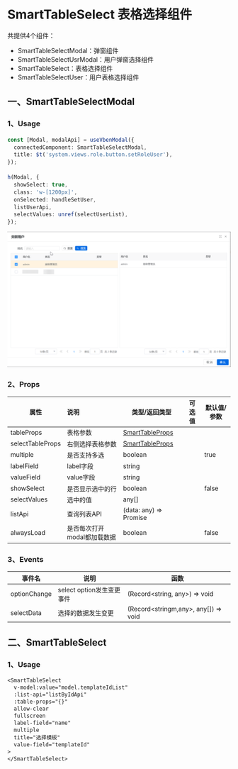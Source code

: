 # SmartTableSelect 表格选择组件

共提供4个组件：

- SmartTableSelectModal：弹窗组件
- SmartTableSelectUsrModal：用户弹窗选择组件
- SmartTableSelect：表格选择组件
- SmartTableSelectUser：用户表格选择组件

## 一、SmartTableSelectModal

### 1、Usage

```typescript
const [Modal, modalApi] = useVbenModal({
  connectedComponent: SmartTableSelectModal,
  title: $t('system.views.role.button.setRoleUser'),
});

h(Modal, {
  showSelect: true,
  class: 'w-[1200px]',
  onSelected: handleSetUser,
  listUserApi,
  selectValues: unref(selectUserList),
});
```

![image-20250407102219719](images\image-20250407102219719.png)

### 2、Props

| 属性 | 说明 | 类型/返回类型 | 可选值 | 默认值/参数 |
| --- | :-- | --- | --- | --- |
| tableProps | 表格参数 | [SmartTableProps](./smart-table.md) |  |  |
| selectTableProps | 右侧选择表格参数 | [SmartTableProps](./smart-table.md) |  |  |
| multiple | 是否支持多选 | boolean |  | true |
| labelField | label字段 | string |  |  |
| valueField | value字段 | string |  |  |
| showSelect | 是否显示选中的行 | boolean |  | false |
| selectValues | 选中的值 | any[] |  |  |
| listApi | 查询列表API | (data: any) => Promise |  |  |
| alwaysLoad | 是否每次打开modal都加载数据 | boolean |  | false |

### 3、Events

| 事件名 | 说明 | 函数 |
| --- | --- | --- |
| optionChange | select option发生变更事件 | (Record<string, any>) => void |
| selectData | 选择的数据发生变更 | (Record<stringm,any>, any[]) => void |

## 二、SmartTableSelect

### 1、Usage

```vue
<SmartTableSelect
  v-model:value="model.templateIdList"
  :list-api="listByIdApi"
  :table-props="{}"
  allow-clear
  fullscreen
  label-field="name"
  multiple
  title="选择模板"
  value-field="templateId"
>
</SmartTableSelect>
```
